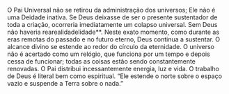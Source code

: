 ﻿O Pai Universal não se retirou da administração dos universos; Ele não é uma Deidade inativa. Se Deus deixasse de ser o presente sustentador de toda a criação, ocorreria imediatamente um colapso universal. Sem Deus não haveria rearealidadelidade**. Neste exato momento, como durante as eras remotas do passado e no futuro eterno, Deus continua a sustentar. O alcance divino se estende ao redor do círculo da eternidade. O universo não é acertado como um relógio, que  funciona por um tempo e depois cessa de funcionar; todas as coisas estão sendo constantemente renovadas. O Pai distribui incessantemente energia, luz e vida. O trabalho de Deus é literal bem como espiritual. “Ele estende o norte sobre o espaço vazio e suspende a Terra sobre o nada.”